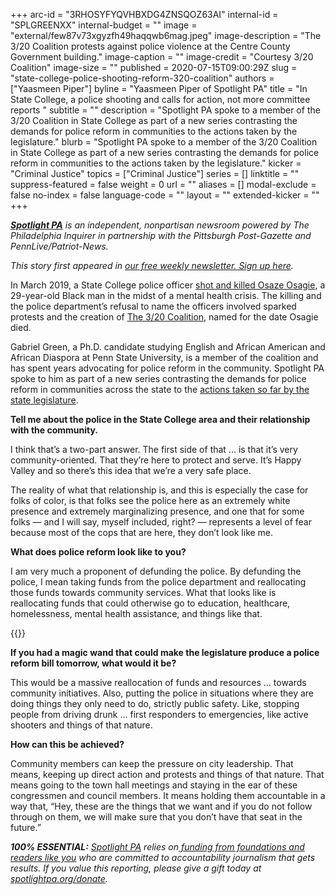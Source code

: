 +++
arc-id = "3RHOSYFYQVHBXDG4ZNSQOZ63AI"
internal-id = "SPLGREENXX"
internal-budget = ""
image = "external/few87v73xgyzfh49haqqwb6mag.jpeg"
image-description = "The 3/20 Coalition protests against police violence at the Centre County Government building."
image-caption = ""
image-credit = "Courtesy 3/20 Coalition"
image-size = ""
published = 2020-07-15T09:00:29Z
slug = "state-college-police-shooting-reform-320-coalition"
authors = ["Yaasmeen Piper"]
byline = "Yaasmeen Piper of Spotlight PA"
title = "In State College, a police shooting and calls for action, not more committee reports "
subtitle = ""
description = "Spotlight PA spoke to a member of the 3/20 Coalition in State College as part of a new series contrasting the demands for police reform in communities to the actions taken by the legislature."
blurb = "Spotlight PA spoke to a member of the 3/20 Coalition in State College as part of a new series contrasting the demands for police reform in communities to the actions taken by the legislature."
kicker = "Criminal Justice"
topics = ["Criminal Justice"]
series = []
linktitle = ""
suppress-featured = false
weight = 0
url = ""
aliases = []
modal-exclude = false
no-index = false
language-code = ""
layout = ""
extended-kicker = ""
+++

<a href="https://www.spotlightpa.org/"><i><b>Spotlight PA</b></i></a><i> is an independent, nonpartisan newsroom powered by The Philadelphia Inquirer in partnership with the Pittsburgh Post-Gazette and PennLive/Patriot-News.</i>

<i>This story first appeared in </i><a href="https://www.spotlightpa.org/newsletters"><i>our free weekly newsletter. Sign up here</i></a><i>.</i>

In March 2019, a State College police officer <a href="https://www.centredaily.com/news/local/community/state-college/article238437423.html">shot and killed Osaze Osagie</a>, a 29-year-old Black man in the midst of a mental health crisis. The killing and the police department’s refusal to name the officers involved sparked protests and the creation of <a href="https://www.facebook.com/pages/category/Community-Organization/320-Coalition-2244750575843126/">The 3/20 Coalition</a>, named for the date Osagie died.

Gabriel Green, a Ph.D. candidate studying English and African American and African Diaspora at Penn State University, is a member of the coalition and has spent years advocating for police reform in the community. Spotlight PA spoke to him as part of a new series contrasting the demands for police reform in communities across the state to the <a href="https://www.spotlightpa.org/news/2020/07/police-reform-pennsylvania-legislature-george-floyd-antwon-rose/">actions taken so far by the state legislature</a>.

<script src="https://www.spotlightpa.org/embed.js" async></script><div data-spl-embed-version="1" data-spl-src="https://www.spotlightpa.org/embeds/donate/"></div>


<b>Tell me about the police in the State College area and their relationship with the community.</b>

I think that’s a two-part answer. The first side of that ... is that it’s very community-oriented. That they’re here to protect and serve. It’s Happy Valley and so there’s this idea that we’re a very safe place. 

The reality of what that relationship is, and this is especially the case for folks of color, is that folks see the police here as an extremely white presence and extremely marginalizing presence, and one that for some folks — and I will say, myself included, right? — represents a level of fear because most of the cops that are here, they don’t look like me.

<b>What does police reform look like to you?</b>

I am very much a proponent of defunding the police. By defunding the police, I mean taking funds from the police department and reallocating those funds towards community services. What that looks like is reallocating funds that could otherwise go to education, healthcare, homelessness, mental health assistance, and things like that.

{{<picture src="external/xs87hxz7x383wxaextsr8n53gw.jpeg" width-ratio="1" height-ratio="1" description="Gabriel Green, a Ph.D. candidate studying English and African American and African Diaspora at Penn State University, is a member of the 3/20 Coalition and has spent years advocating for police reform in the community." caption="Gabriel Green, a Ph.D. candidate studying English and African American and African Diaspora at Penn State University, is a member of the 3/20 Coalition and has spent years advocating for police reform in the community." credit="Courtesy Gabriel Green">}}

<b>If you had a magic wand that could make the legislature produce a police reform bill tomorrow, what would it be? </b>

This would be a massive reallocation of funds and resources … towards community initiatives. Also, putting the police in situations where they are doing things they only need to do, strictly public safety. Like, stopping people from driving drunk … first responders to emergencies, like active shooters and things of that nature. 

<b>How can this be achieved? </b>

Community members can keep the pressure on city leadership. That means, keeping up direct action and protests and things of that nature. That means going to the town hall meetings and staying in the ear of these congressmen and council members. It means holding them accountable in a way that, “Hey, these are the things that we want and if you do not follow through on them, we will make sure that you don’t have that seat in the future.”

<i><b>100% ESSENTIAL:</b></i> <a href="https://www.spotlightpa.org/"><i>Spotlight PA</i></a><i> relies on</i><a href="https://www.spotlightpa.org/support"><i> funding from foundations and readers like you</i></a><i> who are committed to accountability journalism that gets results. If you value this reporting, please give a gift today at </i><a href="http://spotlightpa.org/donate"><i>spotlightpa.org/donate</i></a><i>.</i>

<script src="https://www.spotlightpa.org/embed.js" async></script><div data-spl-embed-version="1" data-spl-src="https://www.spotlightpa.org/embeds/tips/?tip_text=Are%20you%20fighting%20for%20%3Cb%3Epolice%20reform%20in%20Pennsylvania%3F%3C%2Fb%3E%20Spotlight%20PA%20wants%20to%20talk%20to%20you.%20Get%20in%20touch%20below&flag_text=Voices%20of%20Reform"></div>

